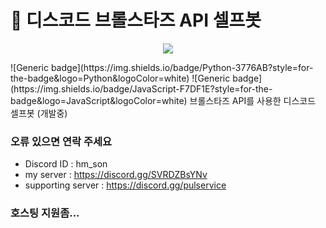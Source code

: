 # 🤖 디스코드 브롤스타즈 API 셀프봇
<p align="center">
  <img src="https://github.com/Guardian7777/discord_selfbot/assets/76465459/27d6822c-745e-4f7e-bed5-618e24a11ed6">
</p>
![Generic badge](https://img.shields.io/badge/Python-3776AB?style=for-the-badge&logo=Python&logoColor=white)
![Generic badge](https://img.shields.io/badge/JavaScript-F7DF1E?style=for-the-badge&logo=JavaScript&logoColor=white)
브롤스타즈 API를 사용한 디스코드 셀프봇 (개발중)

### 오류 있으면 연락 주세요
- Discord ID : hm_son
- my server : https://discord.gg/SVRDZBsYNv
- supporting server : https://discord.gg/pulservice

### 호스팅 지원좀...
